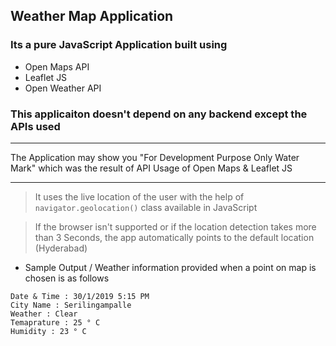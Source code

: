 ## Weather Map Application

### Its a pure JavaScript Application built using

- Open Maps API
- Leaflet JS
- Open Weather API

### This applicaiton doesn't depend on any backend except the APIs used

---

The Application may show you "For Development Purpose Only Water Mark" which was the result of API Usage of Open Maps & Leaflet JS

---

> It uses the live location of the user with the help of `navigator.geolocation()` class available in JavaScript

> If the browser isn't supported or if the location detection takes more than 3 Seconds, the app automatically points to the default location (Hyderabad)

- Sample Output / Weather information provided when a point on map is chosen is as follows

```
Date & Time : 30/1/2019 5:15 PM
City Name : Serilingampalle
Weather : Clear
Temaprature : 25 ° C
Humidity : 23 ° C
```

